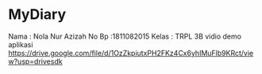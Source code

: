 # MyDiary
Nama : Nola Nur Azizah
No Bp :1811082015
Kelas : TRPL 3B
vidio demo aplikasi
https://drive.google.com/file/d/1OzZkpiutxPH2FKz4Cx6yhIMuFlb9KRct/view?usp=drivesdk
